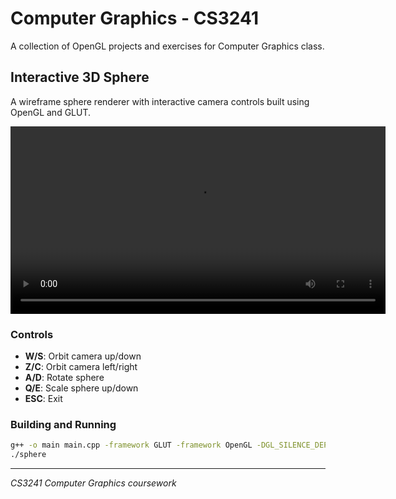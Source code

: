 # Computer Graphics - CS3241

A collection of OpenGL projects and exercises for Computer Graphics class.

## Interactive 3D Sphere

A wireframe sphere renderer with interactive camera controls built using OpenGL and GLUT.

<video width="600" controls>
  <source src="media/sphereWireframe.mp4" type="video/mp4">
  Your browser does not support the video tag.
</video>

### Controls

- **W/S**: Orbit camera up/down
- **Z/C**: Orbit camera left/right  
- **A/D**: Rotate sphere
- **Q/E**: Scale sphere up/down
- **ESC**: Exit

### Building and Running

```bash
g++ -o main main.cpp -framework GLUT -framework OpenGL -DGL_SILENCE_DEPRECATION -framework Cocoa && ./main
./sphere
```

---

*CS3241 Computer Graphics coursework*
